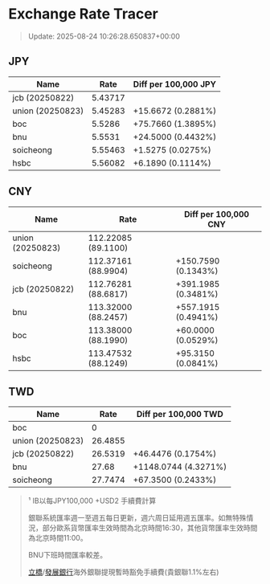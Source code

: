 # Exchange Rate Tracer

> Update: 2025-08-24 10:26:28.650837+00:00

## JPY

| Name             |    Rate | Diff per 100,000 JPY   |
|------------------|---------|------------------------|
| jcb (20250822)   | 5.43717 |                        |
| union (20250823) | 5.45283 | +15.6672 (0.2881%)     |
| boc              | 5.5286  | +75.7660 (1.3895%)     |
| bnu              | 5.5531  | +24.5000 (0.4432%)     |
| soicheong        | 5.55463 | +1.5275 (0.0275%)      |
| hsbc             | 5.56082 | +6.1890 (0.1114%)      |

## CNY

| Name             | Rate                | Diff per 100,000 CNY   |
|------------------|---------------------|------------------------|
| union (20250823) | 112.22085	(89.1100) |                        |
| soicheong        | 112.37161	(88.9904) | +150.7590 (0.1343%)    |
| jcb (20250822)   | 112.76281	(88.6817) | +391.1985 (0.3481%)    |
| bnu              | 113.32000	(88.2457) | +557.1915 (0.4941%)    |
| boc              | 113.38000	(88.1990) | +60.0000 (0.0529%)     |
| hsbc             | 113.47532	(88.1249) | +95.3150 (0.0841%)     |

## TWD

| Name             |    Rate | Diff per 100,000 TWD   |
|------------------|---------|------------------------|
| boc              |  0      |                        |
| union (20250823) | 26.4855 |                        |
| jcb (20250822)   | 26.5319 | +46.4476 (0.1754%)     |
| bnu              | 27.68   | +1148.0744 (4.3271%)   |
| soicheong        | 27.7474 | +67.3500 (0.2433%)     |


> ¹ IB以每JPY100,000 +USD2 手續費計算
>
> 銀聯系統匯率週一至週五每日更新，週六周日延用週五匯率。如無特殊情況，部分歐系貨幣匯率生效時間為北京時間16:30，其他貨幣匯率生效時間為北京時間11:00。
>
> BNU下班時間匯率較差。
>
> [立橋](https://www.wlbank.com.mo/uploads/ueditor/file/20181211/1544536513900230.pdf)/[發展銀行](https://www.mdb.com.mo/Service_Charges_20230728.pdf)海外銀聯提現暫時豁免手續費(貴銀聯1.1%左右)

